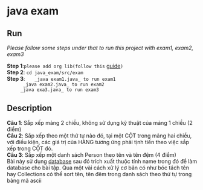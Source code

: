 # java exam

## Run
*Please follow some steps under that to run this project with exam1, exam2, exam3*

**Step 1**:`please add org lib(follow this` [guide](https://eitguide.net/huong-dan-add-thu-vien-vao-eclipse/)`)`<br>
**Step 2**: `cd java_exam/src/exam`<br>
**Step 3**: `	_java exam1.java_ to run exam1`<br>
		`      _java exam2.java_ to run exam2`<br>
		`      _java exa3.java_ to run exam3	`<br>

## Description
**Câu 1**: Sắp xếp mảng 2 chiều, không sử dụng kỹ thuật của mảng 1 chiều (2 điểm)<br>
**Câu 2**: Sắp xếp theo một thứ tự nào đó, tại một CỘT trong mảng hai chiều, với điều kiện, các giá trị của HÀNG tương ứng phải tịnh tiến theo việc sắp xếp trong CỘT đó.<br>
**Câu 3**: Sắp xếp một danh sách Person theo tên và tên đệm (4 điểm)<br>
Bài này sử dụng [database](https://github.com/duyet/vietnamese-namedb-crawler/blob/master/crawler/uit/uit_sample.json) sau đó trích xuất thuộc tính name trong đó để làm database cho bài tập. Qua một vài cách xử lý cơ bản có như bóc tách tên hay Collections có thể sort tên, tên đêm trong danh sách theo thứ tự trong bảng mã ascii<br>


